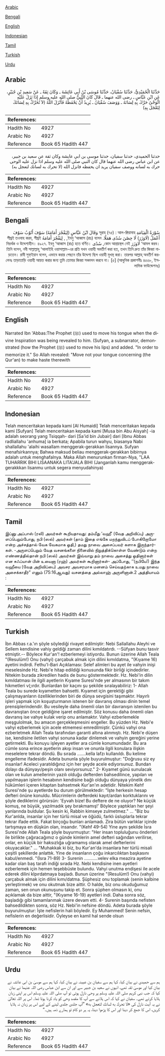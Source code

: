 [Arabic](#arabic)

[Bengali](#bengali)

[English](#english)

[Indonesian](#indonesian)

[Tamil](#tamil)

[Turkish](#turkish)

[Urdu](#urdu)

## Arabic


<div dir="rtl" lang="ar" style={{fontSize:'larger',backgroundColor:'#f8f9fa',padding:20}}>
حَدَّثَنَا الْحُمَيْدِيُّ، حَدَّثَنَا سُفْيَانُ، حَدَّثَنَا مُوسَى بْنُ أَبِي عَائِشَةَ ـ وَكَانَ ثِقَةً ـ عَنْ سَعِيدِ بْنِ جُبَيْرٍ، عَنِ ابْنِ عَبَّاسٍ ـ رضى الله عنهما ـ قَالَ كَانَ النَّبِيُّ صلى الله عليه وسلم إِذَا نَزَلَ عَلَيْهِ الْوَحْىُ حَرَّكَ بِهِ لِسَانَهُ ـ وَوَصَفَ سُفْيَانُ ـ يُرِيدُ أَنْ يَحْفَظَهُ فَأَنْزَلَ اللَّهُ ‏(‏لاَ تُحَرِّكْ بِهِ لِسَانَكَ لِتَعْجَلَ بِهِ‏)‏
</div>
<div style={{backgroundColor:'#f8f9fa',padding:20, marginBottom: 10}}><table> <thead> <tr> <th>References:</th> <th></th> </tr> </thead> <tbody><tr><td>Hadith No</td><td>4927</td></tr><tr><td>Arabic No</td><td>4927</td></tr><tr><td>Reference</td><td>Book 65 Hadith 447</td></tr></tbody></table></div>


<div dir="rtl" lang="ar" style={{fontSize:'larger',backgroundColor:'#f8f9fa',padding:20}}>
حدثنا الحميدي، حدثنا سفيان، حدثنا موسى بن ابي عايشة وكان ثقة عن سعيد بن جبير، عن ابن عباس رضى الله عنهما قال كان النبي صلى الله عليه وسلم اذا نزل عليه الوحى حرك به لسانه ووصف سفيان يريد ان يحفظه فانزل الله (لا تحرك به لسانك لتعجل به)
</div>
<div style={{backgroundColor:'#f8f9fa',padding:20, marginBottom: 10}}><table> <thead> <tr> <th>References:</th> <th></th> </tr> </thead> <tbody><tr><td>Hadith No</td><td>4927</td></tr><tr><td>Arabic No</td><td>4927</td></tr><tr><td>Reference</td><td>Book 65 Hadith 447</td></tr></tbody></table></div>

## Bengali


<div dir="rtl" lang="bn" style={{fontSize:'larger',backgroundColor:'#f8f9fa',padding:20}}>
سُوْرَةُ الْقِيَامَةِ সূরাহ (৭৫) : আল-ক্বিয়ামাহ وَقَالَ ابْنُ عَبَّاسٍ (لِيَفْجُرَ أَمَامَهُ) سَوْفَ أَتُوْبُ سَوْفَ أَعْمَلُ (لَاوَزَرَ) لَا حِصْنَ سُدًى هَمَلًا. ইবনু ‘আব্বাস (রাঃ) বলেন, , لِيَفْجُرَ أَمَامَهُ শীঘ্রই তওবাহ করব, শীঘ্রই ‘আমল করব। لَاوَزَرَ কোন আশ্রয়স্থল নেই, سُدًى নিরর্থক ও উদ্দেশ্যহীন। ৪৯২৭. ইবনু ‘আব্বাস (রাঃ) হতে বর্ণিত। তিনি বলেন, নবী সাল্লাল্লাহু ‘আলাইহি ওয়াসাল্লাম-এর প্রতি যখন ওয়াহী অবতীর্ণ করা হত, তখন তিনি দ্রুত তাঁর জিহ্বা নাড়তেন। রাবী সুফ্ইয়ান বলেন, এভাবে করার পেছনে তাঁর উদ্দেশ্য ছিল ওয়াহী মুখস্থ করা। তারপর আল্লাহ্ অবতীর্ণ করলেনঃ তাড়াতাড়ি ওয়াহী আয়ত্ত করার জন্য তুমি তোমার জিহ্বা সঞ্চালন করবে না। [৫] (আধুনিক প্রকাশনীঃ ৪৫৫৮, ইসলামিক ফাউন্ডেশনঃ)
</div>
<div style={{backgroundColor:'#f8f9fa',padding:20, marginBottom: 10}}><table> <thead> <tr> <th>References:</th> <th></th> </tr> </thead> <tbody><tr><td>Hadith No</td><td>4927</td></tr><tr><td>Arabic No</td><td>4927</td></tr><tr><td>Reference</td><td>Book 65 Hadith 447</td></tr></tbody></table></div>

## English


<div dir="ltr" lang="en" style={{fontSize:'larger',backgroundColor:'#f8f9fa',padding:20}}>
Narrated Ibn 'Abbas:The Prophet (ﷺ) used to move his tongue when the divine Inspiration was being revealed to him. (Sufyan, a subnarrator, demonstrated (how the Prophet (ﷺ) used to move his lips) and added. "In order to memorize it." So Allah revealed: "Move not your tongue concerning (the Qur'an) to make haste therewith
</div>
<div style={{backgroundColor:'#f8f9fa',padding:20, marginBottom: 10}}><table> <thead> <tr> <th>References:</th> <th></th> </tr> </thead> <tbody><tr><td>Hadith No</td><td>4927</td></tr><tr><td>Arabic No</td><td>4927</td></tr><tr><td>Reference</td><td>Book 65 Hadith 447</td></tr></tbody></table></div>

## Indonesian


<div dir="ltr" lang="id" style={{fontSize:'larger',backgroundColor:'#f8f9fa',padding:20}}>
Telah menceritakan kepada kami [Al Humaidi] Telah menceritakan kepada kami [Sufyan] Telah menceritakan kepada kami [Musa bin Abu Aisyah] -ia adalah seorang yang Tsiqqah- dari [Sa'id bin Jubair] dari [Ibnu Abbas radliallahu 'anhuma] ia berkata; Apabila turun wahyu, biasanya Nabi shallallahu 'alaihi wasallam menggerak-gerakkan lisannya. Sufyan menafsirkannya; Bahwa maksud beliau menggerak-gerakkan bibirnya adalah untuk menghafalnya. Maka Allah menurunkan firman-Nya, "LAA TUHARRIK BIHI LISAANAKA LITA'JALA BIHI (Janganlah kamu menggerak-gerakkkan lisanmu untuk segera menyudahinya)
</div>
<div style={{backgroundColor:'#f8f9fa',padding:20, marginBottom: 10}}><table> <thead> <tr> <th>References:</th> <th></th> </tr> </thead> <tbody><tr><td>Hadith No</td><td>4927</td></tr><tr><td>Arabic No</td><td>4927</td></tr><tr><td>Reference</td><td>Book 65 Hadith 447</td></tr></tbody></table></div>

## Tamil


<div dir="ltr" lang="ta" style={{fontSize:'larger',backgroundColor:'#f8f9fa',padding:20}}>
இப்னு அப்பாஸ் (ரலி) அவர்கள் கூறியதாவது: தம்மீது ‘வஹீ’ (வேத அறிவிப்பு) அருளப்பெறும்போது, நபி (ஸல்) அவர்கள் (தாம் இதை எங்கே மறந்துவிடப் போகிறோமோ என்ற அச்சத்தால் வேக வேகமாக ஓதி,) தமது நாவை அசைப்பவர் களாக இருந்தார்கள். -அருளப்பெறும் வேத வசனங்களை நினைவில் நிறுத்திக்கொள்ள வேண்டும் என்ற எண்ணத்தில்தான் நபி (ஸல்) அவர்கள் இவ்வாறு தம் நாவை அசைத்து ஓதினார்கள் என சுஃப்யான் பின் உயைனா (ரஹ்) அவர்கள் கூறினார்கள்- அப்போது, ‘‘(நபியே!) இந்த வஹீயை (வேத அறிவிப்பை) அவசர அவசரமாக மனனம் செய்வதற்காக உமது நாவை அசைக்காதீர்” எனும் (75:16ஆவது) வசனத்தை அல்லாஹ் அருளினான்.2 அத்தியாயம் :
</div>
<div style={{backgroundColor:'#f8f9fa',padding:20, marginBottom: 10}}><table> <thead> <tr> <th>References:</th> <th></th> </tr> </thead> <tbody><tr><td>Hadith No</td><td>4927</td></tr><tr><td>Arabic No</td><td>4927</td></tr><tr><td>Reference</td><td>Book 65 Hadith 447</td></tr></tbody></table></div>

## Turkish


<div dir="ltr" lang="tr" style={{fontSize:'larger',backgroundColor:'#f8f9fa',padding:20}}>
İbn Abbas r.a.'ın şöyle söylediği rivayet edilmiştir: Nebi Sallallahu Aleyhi ve Sellem kendisine vahiy geldiği zaman dilini kımıldatırdı. --Süfyan bunu tasvir etmiştir.-- Böylece Kur'an'! ezberlemeyi istiyordu. Bunun üzerine Allah Teala "(Resulüm!) Onu (vahyi) çarçabuk almak için dilini kımıldatma, "(Kıyame 16) ayetini indirdi. Fethu'l-Bari Açıklaması: Selef alimleri bu ayet ile vahyin inişi meselesinde Hz. Nebi'e hitap edildiği konusunda fikir birliği içindedirler. Nitekim burada zikredilen hadis de bunu göstermektedir. Hz. Nebi'in dilin kımıldatması ile ilgili ayetlerin Kıyame Suresi'nde yer almasının bir takım hikmetleri v(;ırdır. Bunlardan bir kaçını şu şekilde sıralayabiliriz: 1- Allah Teala bu surede kıyametten bahsetti. Kıyamet için gerektiği gibi çalışmayanların özelliklerinden biri de dünya sevgisini taşımaktır. Hayırlı işleri yapmak için koşuşturmanın istenen bir davranış olması dinin temel prensiplerindendir. Bu vesileyle daha önemli olan bir davranışın istenilen bu davranıştan önce geldiğine işaret edilmiştir. Söz konusu daha önemli olan davranış ise vahye kulak verip onu anlamaktır. Vahyi ezberlemekle meşgulolmak, bu amacın gerçekleşmesini engeller. Bu yüzden Hz. Nebi'e vahyi ezberlemek için acele etmemesi emredilmiştir. Çünkü vahyi ona ezberletmek Allah Teala tarafından garanti altına alınmıştı. Hz. Nebi'e düşen ise, kendisine iletilen vahyi sonuna kadar dinlemek ve vahyin gereğini yerine getirmekti. Bu konuyu işleyen ayetler ara cümle konumundadır. Bu ara cümle sona erince ayetlerin akışı insan ve onunla ilgili konulara ilişkin meselelere tekrar döndü. Bu sırada .......kella lafzı kullanıldı. Bu kelime engelleme ifadesidir. Adeta bununla şöyle buyurulmuştur: "Doğrusu siz ey insanlar! Aceleci yaratıldığınız için her şeyde acele ediyorsunuz. Bundan dolayı da dünyayı/peşin olanı seviyorsunuz." 2- Kıyamet günü sunulacak olan ve kulun amellerinin yazılı olduğu defterden bahsedilince, yapılan ve yapılmayan işlerin hesabının kendisine bağlı olduğu dünyaya yönelik dını hükümleri içeren kitaptan bahsetmek Kur'an'ın adetidir. Nitekim Kehf Suresi'nde şu ayetlerde bu durum görülmektedir: "İşte herkesin hesap defteri önüne konuldu. Mücrimlerin defterdeki kayıt/ardan korktuklarını ve şöyle dediklerini görürsün: 'Eyvah bize! Bu deftere de ne oluyor? Ne küçük komuş, ne büyük, yazılmadık şey bırakmamış!' Böylece yaptıkları her şeyi yanlarında buldular. Şu kesin ki, Rabbin kimseye zulmetmez." ... "Biz bu Kur'anlda, insanlar için her türlü misal ve öğüdü, farklı üsluplarla tekrar tekrar ifade ettik. Fakat birçoğu bunları anlamadı. Zira bütün varlıklar içinde tartışmaya en düşkün olan, insandır. "(Kehf 49-54) Yine aynı şekilde İsra Suresi'nde Allah Teala şöyle buyurmuştur: "Her insan topluluğurıu önderleri ile birlikte çağıracağımız o günde kimlerin amel defteri sağından verilirse, onlar, en küçük bir haksızlığa uğramamış olarak amel defterlerini okuyacaklar." ... "Muhakkak ki biz, bu Kur'an'da insanlara her türlü misali çeşitli şekillerde anlattık. Yine de insanların çoğu inkarcılıktan başkasını kabul/enmedi. "(İsra 71-89) 3- Surenin ...........velev elka meazira ayetine kadar olan baş tarafı indiği sırada Hz. Nebi kendisine inen ayetleri ezberlemek için hemen teşebbüste bulundu. Vahyi unutma endişesi ile acele ederek dilini klpırdatmaya başladı. Bunun üzerine "(Resulüm!) Onu (vahyi) çarçabuk almak için dilini kımı/datma. Şüphesiz onu toplamak (senin kalbine yerleştirmek) ve onu okutmak bize aittir. O halde, biz onu okuduğumuz zaman, sen onun okunuşunu takip et. Sonra şüphen olmasın ki, onu açıklamak da bize aittir, "(Kıyame 16-19) ayetleri indi. Daha sonra söz, başladığı gibi tamamlanmak üzere devam etti. 4- Surenin başında nefisten bahsedildikten sonra, söz Hz. Nebi'in nefsine döndü. Adeta burada şöyle buyurulmuştur: İşte nefislerin hali böyledir. Ey Muhammed! Senin nefsin, nefislerin en değerlisidir. Öyleyse en kamil hal sende olsun
</div>
<div style={{backgroundColor:'#f8f9fa',padding:20, marginBottom: 10}}><table> <thead> <tr> <th>References:</th> <th></th> </tr> </thead> <tbody><tr><td>Hadith No</td><td>4927</td></tr><tr><td>Arabic No</td><td>4927</td></tr><tr><td>Reference</td><td>Book 65 Hadith 447</td></tr></tbody></table></div>

## Urdu


<div dir="rtl" lang="ur" style={{fontSize:'larger',backgroundColor:'#f8f9fa',padding:20}}>
ہم سے حمیدی نے بیان کیا، کہا ہم سے سفیان بن عیینہ نے بیان کیا، کہا ہم سے موسیٰ بن ابی عائشہ نے بیان کیا اور موسیٰ ثقہ تھے، انہوں نے سعید بن جبیر سے اور ان سے ابن عباس رضی اللہ عنہما نے بیان کیا کہ جب نبی کریم صلی اللہ علیہ وسلم پر وحی نازل ہوتی تو آپ صلی اللہ علیہ وسلم اس پر اپنی زبان ہلایا کرتے تھے۔ سفیان نے کہا کہ اس ہلانے سے آپ کا مقصد وحی کو یاد کرنا ہوتا تھا۔ اس پر اللہ تعالیٰ نے یہ آیت نازل کی «لا تحرك به لسانك لتعجل به‏» ”آپ جلدی جلدی لینے کے لیے اس پر زبان نہ ہلایا کریں، اس کا جمع کر دینا اور اس کا پڑھوا دینا، یہ ہر دو کام تو ہمارے ذمہ ہیں۔“
</div>
<div style={{backgroundColor:'#f8f9fa',padding:20, marginBottom: 10}}><table> <thead> <tr> <th>References:</th> <th></th> </tr> </thead> <tbody><tr><td>Hadith No</td><td>4927</td></tr><tr><td>Arabic No</td><td>4927</td></tr><tr><td>Reference</td><td>Book 65 Hadith 447</td></tr></tbody></table></div>